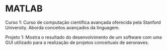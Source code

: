 # MATLAB
Curso 1: Curso de computação científica avançada oferecida pela Stanford University. Aborda conceitos avançados da linguagem.

Projeto 1: Mostra o resultado do desenvolvimento de um software com uma GUI utilizado para a realização de projetos conceituais de aeronaves.
